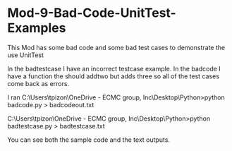 # Mod-9-Bad-Code-UnitTest-Examples
This Mod has some bad code and some bad test cases to demonstrate the use UnitTest

In the badtestcase I have an incorrect testcase example.
In the badcode I have a function the should addtwo but adds three so all of the test cases come back as errors.

I ran
C:\Users\tpizon\OneDrive - ECMC group, Inc\Desktop\Python>python badcode.py > badcodeout.txt

C:\Users\tpizon\OneDrive - ECMC group, Inc\Desktop\Python>python badtestcase.py > badtestcase.txt

You can see both the sample code and the text outputs.
